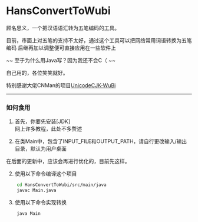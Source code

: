 # HansConvertToWubi

顾名思义，一个把汉语语汇转为五笔编码的工具。

目前，市面上对五笔的支持不太好，通过这个工具可以把网络常用词语转换为五笔编码
后继再加以调整便可直接应用在一些软件上

~~ 至于为什么用Java写？因为我还不会C（ ~~

自己用的，各位笑笑就好。

特别感谢大佬CNMan的项目[UnicodeCJK-WuBi](https://github.com/CNMan/UnicodeCJK-WuBi/tree/master)

---

### 如何食用

1. 首先，你要先安装[JDK]  
网上许多教程，此处不多赘述

2. 在类Main中，包含了INPUT\_FILE和OUTPUT\_PATH，请自行更改输入/输出目录，默认为用户桌面

在后面的更新中，应该会再进行优化的，目前先这样。

2. 使用以下命令编译这个项目
``` bash
    cd HansConvertToWubi/src/main/java
    javac Main.java
```

3. 使用以下命令实现转换
``` bash
    java Main
```

